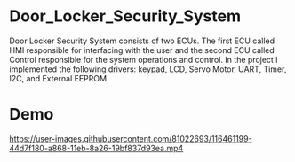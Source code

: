 # Door_Locker_Security_System
Door Locker Security System consists of two ECUs. The first ECU called HMI responsible for interfacing with the user and the second ECU called Control responsible for the system operations and control. In the project I implemented the following drivers: keypad, LCD, Servo Motor, UART, Timer, I2C, and External EEPROM.

# Demo

https://user-images.githubusercontent.com/81022693/116461199-44d7f180-a868-11eb-8a26-19bf837d93ea.mp4
